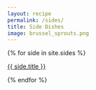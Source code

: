 ```yaml
---
layout: recipe
permalink: /sides/
title: Side Dishes
image: brussel_sprouts.png
---
```


{% for side in site.sides %}
<p><a href="{{ site.baseurl }}{{ side.url }}">{{ side.title }}</a></p>
{% endfor %}